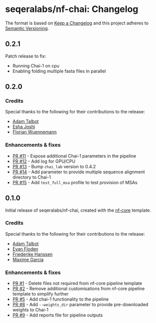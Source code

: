 # seqeralabs/nf-chai: Changelog

The format is based on [Keep a Changelog](https://keepachangelog.com/en/1.0.0/)
and this project adheres to [Semantic Versioning](https://semver.org/spec/v2.0.0.html).

## 0.2.1

Patch release to fix:
- Running Chai-1 on cpu
- Enabling folding multiple fasta files in parallel

## 0.2.0

### Credits

Special thanks to the following for their contributions to the release:

- [Adam Talbot](https://github.com/adamrtalbot)
- [Esha Joshi](https://github.com/ejseqera)
- [Florian Wuennemann](https://github.com/FloWuenne)

### Enhancements & fixes

- [PR #11](https://github.com/seqeralabs/nf-chai/pull/11) - Expose additional Chai-1 parameters in the pipeline
- [PR #12](https://github.com/seqeralabs/nf-chai/pull/12) - Add log for GPU/CPU
- [PR #13](https://github.com/seqeralabs/nf-chai/pull/13) - Bump `chai_lab` version to 0.4.2
- [PR #14](https://github.com/seqeralabs/nf-chai/pull/14) - Add parameter to provide multiple sequence alignment directory to Chai-1
- [PR #15](https://github.com/seqeralabs/nf-chai/pull/15) - Add `test_full_msa` profile to test provision of MSAs

## 0.1.0

Initial release of seqeralabs/nf-chai, created with the [nf-core](https://nf-co.re/) template.

### Credits

Special thanks to the following for their contributions to the release:

- [Adam Talbot](https://github.com/adamrtalbot)
- [Evan Floden](https://github.com/evanfloden)
- [Friederike Hanssen](https://github.com/FriederikeHanssen)
- [Maxime Garcia](https://github.com/maxulysse)

### Enhancements & fixes

- [PR #1](https://github.com/seqeralabs/nf-chai/pull/1) - Delete files not required from nf-core pipeline template
- [PR #2](https://github.com/seqeralabs/nf-chai/pull/2) - Remove additional customisations from nf-core pipeline template to simplify further
- [PR #5](https://github.com/seqeralabs/nf-chai/pull/5) - Add chai-1 functionality to the pipeline
- [PR #8](https://github.com/seqeralabs/nf-chai/pull/8) - Add `--weights_dir` parameter to provide pre-downloaded weights to Chai-1
- [PR #9](https://github.com/seqeralabs/nf-chai/pull/9) - Add reports file for pipeline outputs
